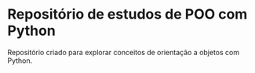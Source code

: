 # Repositório de estudos de POO com Python
Repositório criado para explorar conceitos de orientação a objetos com Python.
